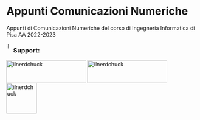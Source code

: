 # Appunti Comunicazioni Numeriche 
Appunti di Comunicazioni Numeriche del corso di Ingegneria Informatica di Pisa AA 2022-2023

<a href="https://www.buymeacoffee.com/ilnerdchuck"> <img align="left" src="https://img.shields.io/badge/?label=Download&message=PDF&color=red?style=for-the-badge&logo=appveyor" height="15" alt="ilnerdchuck" /></a>
<h3 align="left">Support:</h3>
<p><a href="https://www.buymeacoffee.com/ilnerdchuck"> <img align="left" src="https://cdn.buymeacoffee.com/buttons/v2/default-yellow.png" height="60" width="210" alt="ilnerdchuck" /></a><a href="https://ko-fi.com/ilnerdchuck"> <img align="left" src="https://cdn.ko-fi.com/cdn/kofi3.png?v=3" height="60" width="210" alt="ilnerdchuck" /></a><a href="https://paypal.me/ilnerdchuck"> <img align="left" src="https://raw.githubusercontent.com/stefan-niedermann/paypal-donate-button/master/paypal-donate-button.png" height="80"  alt="ilnerdchuck" /></a></p><br><br>





